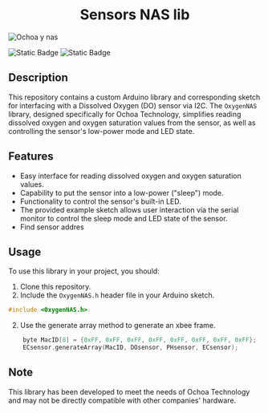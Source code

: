 <h1 align="center"> Sensors NAS lib </h1>


![Ochoa y nas](https://github.com/FranklinZamora/DisolvedOxygenNAS/assets/139190968/15cde0c5-1ac3-41b4-be1b-8bb1c6e12295) 

![Static Badge](https://img.shields.io/badge/NAS-green) ![Static Badge](https://img.shields.io/badge/pre_lease-v1-blue)


## Description

This repository contains a custom Arduino library and corresponding sketch for interfacing with a Dissolved Oxygen (DO) sensor via I2C. The `OxygenNAS` library, designed specifically for Ochoa Technology, simplifies reading dissolved oxygen and oxygen saturation values from the sensor, as well as controlling the sensor's low-power mode and LED state.

## Features

- Easy interface for reading dissolved oxygen and oxygen saturation values.
- Capability to put the sensor into a low-power ("sleep") mode.
- Functionality to control the sensor's built-in LED.
- The provided example sketch allows user interaction via the serial monitor to control the sleep mode and LED state of the sensor.
- Find sensor addres

## Usage

To use this library in your project, you should:

1. Clone this repository.
2. Include the `OxygenNAS.h` header file in your Arduino sketch.
```c++
#include <OxygenNAS.h>
```
2. Use the generate array method to generate an xbee frame.

```c++
    byte MacID[8] = {0xFF, 0xFF, 0xFF, 0xFF, 0xFF, 0xFF, 0xFF, 0xFF};
    ECsensor.generateArray(MacID, DOsensor, PHsensor, ECsensor);
```

## Note

This library has been developed to meet the needs of Ochoa Technology and may not be directly compatible with other companies' hardware.
